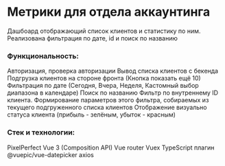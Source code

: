 # Метрики для отдела аккаунтинга 

Дашбоард отображающий список клиентов и статистику по ним. Реализована фильтрация по дате, id и поиск по названию

### Функциональность:
Авторизация, проверка авторизации
Вывод списка клиентов с бекенда
Подгрузка клиентов на стороне фронта (Кнопка показать ещё 10)
Фильтрация по дате (Сегодня, Вчера, Неделя, Кастомный выбор диапазона в календаре)
Поиск по названию
Фильтр по внутреннему ID клиента. Формирование параметров этого фильтра, собираемых из текущего подгруженного списка клиентов
Отображение визуально статуса клиента (прибыль - зелёным, убыток - красным)
### Стек и технологии:
PixelPerfect
Vue 3 (Composition API)
Vue router
Vuex
TypeScript
плагин @vuepic/vue-datepicker
axios
